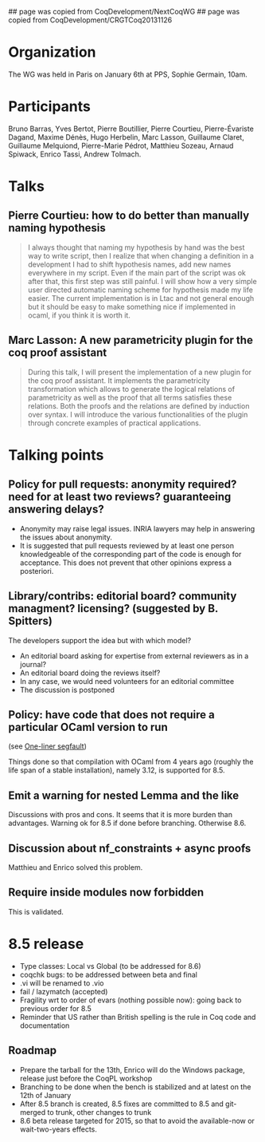 \#\# page was copied from CoqDevelopment/NextCoqWG \#\# page was copied from CoqDevelopment/CRGTCoq20131126

Organization
============

The WG was held in Paris on January 6th at PPS, Sophie Germain, 10am.

Participants
============

Bruno Barras, Yves Bertot, Pierre Boutillier, Pierre Courtieu, Pierre-Évariste Dagand, Maxime Dénès, Hugo Herbelin, Marc Lasson, Guillaume Claret, Guillaume Melquiond, Pierre-Marie Pédrot, Matthieu Sozeau, Arnaud Spiwack, Enrico Tassi, Andrew Tolmach.

Talks
=====

Pierre Courtieu: how to do better than manually naming hypothesis
-----------------------------------------------------------------

> I always thought that naming my hypothesis by hand was the best way to write script, then I realize that when changing a definition in a development I had to shift hypothesis names, add new names everywhere in my script. Even if the main part of the script was ok after that, this first step was still painful. I will show how a very simple user directed automatic naming scheme for hypothesis made my life easier. The current implementation is in Ltac and not general enough but it should be easy to make something nice if implemented in ocaml, if you think it is worth it.

Marc Lasson: A new parametricity plugin for the coq proof assistant
-------------------------------------------------------------------

> During this talk, I will present the implementation of a new plugin for the coq proof assistant. It implements the parametricity transformation which allows to generate the logical relations of parametricity as well as the proof that all terms satisfies these relations. Both the proofs and the relations are defined by induction over syntax. I will introduce the various functionalities of the plugin through concrete examples of practical applications.

Talking points
==============

Policy for pull requests: anonymity required? need for at least two reviews? guaranteeing answering delays?
-----------------------------------------------------------------------------------------------------------

-   Anonymity may raise legal issues. INRIA lawyers may help in answering the issues about anonymity.
-   It is suggested that pull requests reviewed by at least one person knowledgeable of the corresponding part of the code is enough for acceptance. This does not prevent that other opinions express a posteriori.

Library/contribs: editorial board? community managment? licensing? (suggested by B. Spitters)
---------------------------------------------------------------------------------------------

The developers support the idea but with which model?

-   An editorial board asking for expertise from external reviewers as in a journal?
-   An editorial board doing the reviews itself?
-   In any case, we would need volunteers for an editorial committee
-   The discussion is postponed

Policy: have code that does not require a particular OCaml version to run
-------------------------------------------------------------------------

(see [One-liner segfault](https://coq.inria.fr/bugs/show_bug.cgi?id=3831))

Things done so that compilation with OCaml from 4 years ago (roughly the life span of a stable installation), namely 3.12, is supported for 8.5.

Emit a warning for nested Lemma and the like
--------------------------------------------

Discussions with pros and cons. It seems that it is more burden than advantages. Warning ok for 8.5 if done before branching. Otherwise 8.6.

Discussion about nf\_constraints + async proofs
-----------------------------------------------

Matthieu and Enrico solved this problem.

Require inside modules now forbidden
------------------------------------

This is validated.

8.5 release
===========

-   Type classes: Local vs Global (to be addressed for 8.6)
-   coqchk bugs: to be addressed between beta and final
-   .vi will be renamed to .vio
-   fail / lazymatch (accepted)
-   Fragility wrt to order of evars (nothing possible now): going back to previous order for 8.5
-   Reminder that US rather than British spelling is the rule in Coq code and documentation

Roadmap
-------

-   Prepare the tarball for the 13th, Enrico will do the Windows package, release just before the CoqPL workshop
-   Branching to be done when the bench is stabilized and at latest on the 12th of January
-   After 8.5 branch is created, 8.5 fixes are committed to 8.5 and git-merged to trunk, other changes to trunk
-   8.6 beta release targeted for 2015, so that to avoid the available-now or wait-two-years effects.

